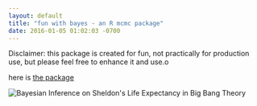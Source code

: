```yaml
---
layout: default
title: "fun with bayes - an R mcmc package"
date: 2016-01-05 01:02:03 -0700
---
```

Disclaimer: this package is created for fun, not practically for production use, but please feel free to enhance it and use.o

here is [the package][1]  

![Bayesian Inference on Sheldon's Life Expectancy in Big Bang Theory][5]  

[1]: http://github.com/MikeXL/bayes "bayes package"
[5]: https://pbs.twimg.com/media/CYAzaK_UEAATYFN.png:large "Bayesian Inference in Big Bang Theory"
